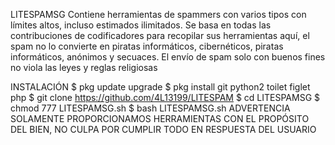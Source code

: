 LITESPAMSG
Contiene herramientas de spammers con varios tipos con límites altos, incluso estimados ilimitados. Se basa en todas las contribuciones de codificadores para recopilar sus herramientas aquí, el spam no lo convierte en piratas informáticos, cibernéticos, piratas informáticos, anónimos y secuaces. El envío de spam solo con buenos fines no viola las leyes y reglas religiosas

INSTALACIÓN
$ pkg update upgrade
$ pkg install git python2 toilet figlet php
$ git clone https://github.com/4L13199/LITESPAM
$ cd LITESPAMSG
$ chmod 777 LITESPAMSG.sh
$ bash LITESPAMSG.sh
ADVERTENCIA
SOLAMENTE PROPORCIONAMOS HERRAMIENTAS CON EL PROPÓSITO DEL BIEN, NO CULPA POR CUMPLIR TODO EN RESPUESTA DEL USUARIO